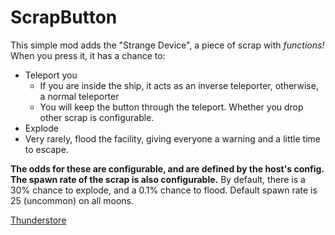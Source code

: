 # ScrapButton
This simple mod adds the "Strange Device", a piece of scrap with *functions!*
When you press it, it has a chance to:
* Teleport you
	* If you are inside the ship, it acts as an inverse teleporter, otherwise, a normal teleporter
	* You will keep the button through the teleport. Whether you drop other scrap is configurable.
* Explode
* Very rarely, flood the facility, giving everyone a warning and a little time to escape.

**The odds for these are configurable, and are defined by the host's config. The spawn rate of the scrap is also configurable.**
By default, there is a 30% chance to explode, and a 0.1% chance to flood. Default spawn rate is 25 (uncommon) on all moons.

[Thunderstore](https://thunderstore.io/c/lethal-company/p/Gloveman23/Scrap_Button_Mod/)

